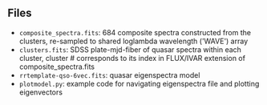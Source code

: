 ## Files

* `composite_spectra.fits`: 684 composite spectra constructed from the clusters, re-sampled to shared loglambda wavelength ('WAVE') array
* `clusters.fits`: SDSS plate-mjd-fiber of quasar spectra within each cluster, cluster # corresponds to its index in FLUX/IVAR extension of composite_spectra.fits
* `rrtemplate-qso-6vec.fits`: quasar eigenspectra model
* `plotmodel.py`: example code for navigating eigenspectra file and plotting eigenvectors
